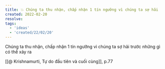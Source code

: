 ```yaml
---
title: 💥 Chúng ta thu nhận, chấp nhận 1 tín ngưỡng vì chúng ta sợ hãi trước những gì có thể xảy ra
created: 2022-02-20
resolve: 
tags:
  - 'ideas'
  - 'created/22/02/20'
---
```


Chúng ta thu nhận, chấp nhận 1 tín ngưỡng vì chúng ta sợ hãi trước những gì có thể xảy ra

[[@ Krishnamurti, Tự do đầu tiên và cuối cùng]], p.77